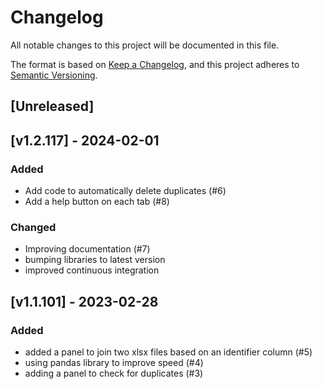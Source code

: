 # Changelog
All notable changes to this project will be documented in this file.

The format is based on [Keep a Changelog](https://keepachangelog.com/en/1.0.0/),
and this project adheres to [Semantic Versioning](https://semver.org/spec/v2.0.0.html).

## [Unreleased]

## [v1.2.117] - 2024-02-01

### Added

- Add code to automatically delete duplicates (#6)
- Add a help button on each tab (#8)

### Changed

- Improving documentation (#7)
- bumping libraries to latest version
- improved continuous integration

## [v1.1.101] - 2023-02-28

### Added

- added a panel to join two xlsx files based on an identifier column (#5)
- using pandas library to improve speed (#4)
- adding a panel to check for duplicates (#3)


